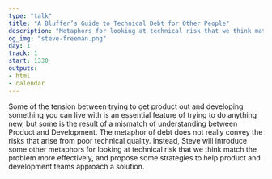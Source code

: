 ```yaml
---
type: "talk"
title: "A Bluffer’s Guide to Technical Debt for Other People"
description: "Metaphors for looking at technical risk that we think match the problem more effectively"
og_img: "steve-freeman.png"
day: 1
track: 1
start: 1330
outputs:
- html
- calendar
---
```


Some of the tension between trying to get product out and developing something you can live with is an essential feature of trying to do anything new, but some is the result of a mismatch of understanding between Product and Development. The metaphor of debt does not really convey the risks that arise from poor technical quality. Instead, Steve will introduce some other metaphors for looking at technical risk that we think match the problem more effectively, and propose some strategies to help product and development teams approach a solution.

